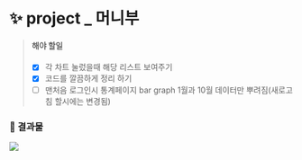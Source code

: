 # ✨ project _ 머니부


> #### 해야 할일
>  - [x] 각 차트 눌렀을때 해당 리스트 보여주기
>  - [x] 코드를 깔끔하게 정리 하기
>  - [ ] 맨처음 로그인시 통계페이지 bar graph 1월과 10월 데이터만 뿌려짐(새로고침 할시에는 변경됨)

### 🔹 결과물
<img src="https://github.com/gay0ung/vue_study/blob/master/moneyboo/img/%ED%99%94%EB%A9%B4%20%EC%BA%A1%EC%B2%98%202020-10-21%20161700.jpg">
